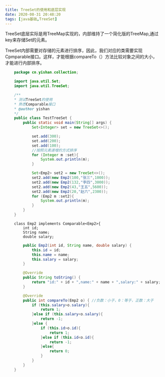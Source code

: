 ```yaml
---
title: TreeSet的使用和底层实现
date: 2020-08-31 20:48:20
tags: [java基础,TreeSet]
---
```

TreeSet底层实际是用TreeMap实现的，内部维持了一个简化版的TreeMap,通过key来存储Set的元素。
<!--more-->
TreeSet内部需要对存储的元素进行排序，因此，我们对应的类需要实现Cpmparable接口。这样，才能根据compareTo（）方法比较对象之间的大小，才能进行内部排序。

```java
    package cn.yishan.collection;

    import java.util.Set;
    import java.util.TreeSet;

    /**
    * 测试TreeSet的使用
    * 熟悉Comparable接口
    * @author yishan
    */
    public class TestTreeSet {
        public static void main(String[] args) {
            Set<Integer> set = new TreeSet<>();

            set.add(300);
            set.add(200);
            set.add(100);
            //按照元素递增的方式排序
            for (Integer m :set){
                System.out.println(m);
            }

            Set<Emp2> set2 = new TreeSet<>();
            set2.add(new Emp2(100,"张三",1000));
            set2.add(new Emp2(132,"李四",3000));
            set2.add(new Emp2(43,"王五",5600));
            set2.add(new Emp2(20,"赵六",2300));
            for (Emp2 m :set2){
                System.out.println(m);
            }
        }
    }
```




        class Emp2 implements Comparable<Emp2>{
            int id;
            String name;
            double salary;


```java
        public Emp2(int id, String name, double salary) {
            this.id = id;
            this.name = name;
            this.salary = salary;
        }

        @Override
        public String toString() {
            return "id:" + id + ",name:" + name + ",salary:" + salary;
        }

        @Override
        public int compareTo(Emp2 o) { //负数：小于，0：等于，正数：大于
            if (this.salary>o.salary){
                return 1;
            }else if (this.salary<o.salary){
                return -1;
            }else {
                if (this.id>o.id){
                    return 1;
                }else if (this.id<o.id){
                    return -1;
                }else{
                    return 0;
                }
            }
        }
    }
```
